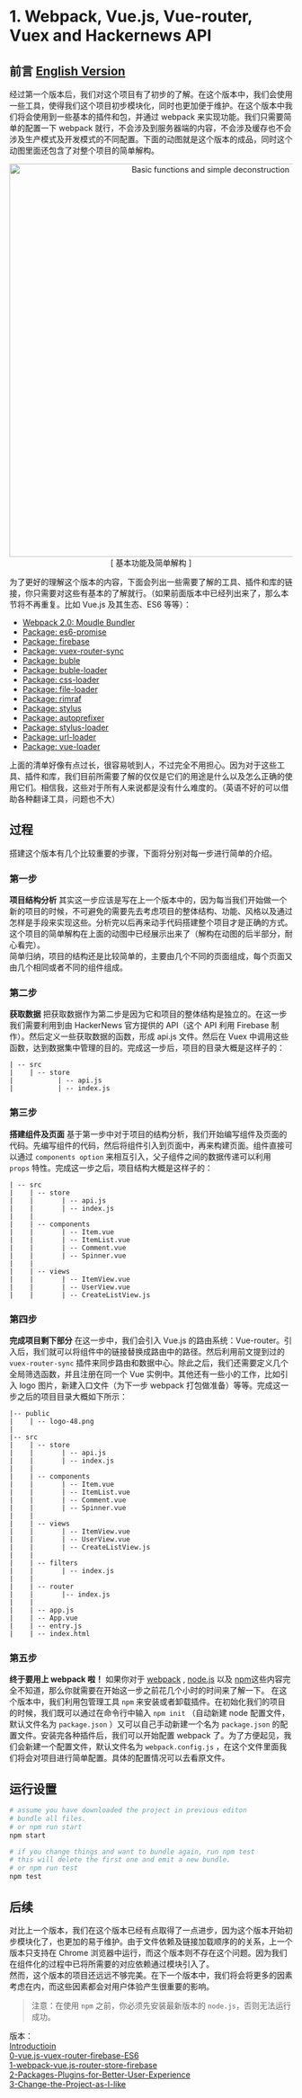# 1. Webpack, Vue.js, Vue-router, Vuex and Hackernews API

## 前言 [ English Version ](./README.md)  

经过第一个版本后，我们对这个项目有了初步的了解。在这个版本中，我们会使用一些工具，使得我们这个项目初步模块化，同时也更加便于维护。在这个版本中我们将会使用到一些基本的插件和包，并通过 webpack 来实现功能。我们只需要简单的配置一下 webpack 就行，不会涉及到服务器端的内容，不会涉及缓存也不会涉及生产模式及开发模式的不同配置。下面的动图就是这个版本的成品，同时这个动图里面还包含了对整个项目的简单解构。

<p align="center">
    <img src="./public/first_edition.gif" width="700px" alt="Basic functions and simple deconstruction" >
    <br/>
    [ 基本功能及简单解构 ]
</p>

为了更好的理解这个版本的内容，下面会列出一些需要了解的工具、插件和库的链接，你只需要对这些有基本的了解就行。（如果前面版本中已经列出来了，那么本节将不再重复。比如 Vue.js 及其生态、ES6 等等）：

- [Webpack 2.0: Moudle Bundler](https://webpack.js.org/)
- [Package: es6-promise](https://www.npmjs.com/package/es6-promise)
- [Package: firebase](https://www.npmjs.com/package/firebase)
- [Package: vuex-router-sync ](https://www.npmjs.com/package/vuex-router-sync)
- [Package: buble](https://www.npmjs.com/package/buble)
- [Package: buble-loader](https://www.npmjs.com/package/buble-loader)
- [Package: css-loader](https://www.npmjs.com/package/css-loader)
- [Package: file-loader](https://www.npmjs.com/package/file-loader)
- [Package: rimraf](https://www.npmjs.com/package/rimraf)
- [Package: stylus](https://www.npmjs.com/package/stylus)
- [Package: autoprefixer](https://www.npmjs.com/package/autoprefixer)
- [Package: stylus-loader](https://www.npmjs.com/package/stylus-loader)
- [Package: url-loader](https://www.npmjs.com/package/url-loader)
- [Package: vue-loader](https://www.npmjs.com/package/vue-loader)

上面的清单好像有点过长，很容易唬到人，不过完全不用担心。因为对于这些工具、插件和库，我们目前所需要了解的仅仅是它们的用途是什么以及怎么正确的使用它们。相信我，这些对于所有人来说都是没有什么难度的。（英语不好的可以借助各种翻译工具，问题也不大）


## 过程
搭建这个版本有几个比较重要的步骤，下面将分别对每一步进行简单的介绍。

### 第一步
**项目结构分析** 其实这一步应该是写在上一个版本中的，因为每当我们开始做一个新的项目的时候，不可避免的需要先去考虑项目的整体结构、功能、风格以及通过怎样是手段来实现这些。分析完以后再来动手代码搭建整个项目才是正确的方式。这个项目的简单解构在上面的动图中已经展示出来了（解构在动图的后半部分，耐心看完）。  
简单归纳，项目的结构还是比较简单的，主要由几个不同的页面组成，每个页面又由几个相同或者不同的组件组成。  

### 第二步
**获取数据** 把获取数据作为第二步是因为它和项目的整体结构是独立的。在这一步我们需要利用到由 HackerNews 官方提供的 API（这个 API 利用 Firebase 制作）。然后定义一些获取数据的函数，形成 api.js 文件。然后在 Vuex 中调用这些函数，达到数据集中管理的目的。完成这一步后，项目的目录大概是这样子的：
```
| -- src
|    | -- store
|           | -- api.js    
|           | -- index.js
```


### 第三步
**搭建组件及页面** 基于第一步中对于项目的结构分析，我们开始编写组件及页面的代码。先编写组件的代码，然后将组件引入到页面中，再来构建页面。组件直接可以通过 `components option` 来相互引入，父子组件之间的数据传递可以利用 `props` 特性。完成这一步之后，项目结构大概是这样子的：
```
| -- src
|    | -- store
|    |       | -- api.js    
|    |       | -- index.js
|    |        
|    | -- components
|    |       | -- Item.vue
|    |       | -- ItemList.vue
|    |       | -- Comment.vue
|    |       | -- Spinner.vue
|    |
|    | -- views
|    |       | -- ItemView.vue
|    |       | -- UserView.vue
|    |       | -- CreateListView.js
```

### 第四步
**完成项目剩下部分** 在这一步中，我们会引入 Vue.js 的路由系统：Vue-router。引入后，我们就可以将组件中的链接替换成路由中的路径。然后利用前文提到过的 `vuex-router-sync` 插件来同步路由和数据中心。除此之后，我们还需要定义几个全局筛选函数，并且注册在同一个 Vue 实例中。其他还有一些小的工作，比如引入 logo 图片，新建入口文件（为下一步 webpack 打包做准备）等等。完成这一步之后的项目目录大概如下所示：
```
|-- public
|    | -- logo-48.png
|
|-- src
|    | -- store
|    |       | -- api.js    
|    |       | -- index.js
|    |        
|    | -- components
|    |       | -- Item.vue
|    |       | -- ItemList.vue
|    |       | -- Comment.vue
|    |       | -- Spinner.vue
|    |
|    | -- views
|    |       | -- ItemView.vue
|    |       | -- UserView.vue
|    |       | -- CreateListView.js
|    |
|    | -- filters
|    |       | -- index.js
|    |
|    | -- router
|    |       |-- index.js
|    |
|    | -- app.js
|    | -- App.vue
|    | -- entry.js
|    | -- index.html
```

### 第五步
**终于要用上 webpack 啦！** 如果你对于 [webpack](https://webpack.js.org/) , [node.js](https://nodejs.org/en/) 以及 [npm](https://docs.npmjs.com/getting-started/what-is-npm)这些内容完全不知道，那么你就需要在开始这一步之前花几个小时的时间来了解一下。 在这个版本中，我们利用包管理工具 `npm` 来安装或者卸载插件。在初始化我们的项目的时候，我们既可以通过在命令行中输入 `npm init` （自动新建 node 配置文件，默认文件名为 `package.json` ）又可以自己手动新建一个名为 `package.json` 的配置文件。安装完各种插件后，我们可以开始配置 webpack 了。为了方便起见，我们会新建一个配置文件，默认文件名为 `webpack.config.js` ，在这个文件里面我们将会对项目进行简单配置。具体的配置情况可以去看原文件。  

## 运行设置

```bash
# assume you have downloaded the project in previous editon
# bundle all files.
# or npm run start
npm start  

# if you change things and want to bundle again, run npm test
# this will delete the first one and emit a new bundle.
# or npm run test
npm test
```


## 后续
对比上一个版本，我们在这个版本已经有点取得了一点进步，因为这个版本开始初步模块化了，也更加的易于维护。由于文件依赖及链接加载顺序的的关系，上一个版本只支持在 Chrome 浏览器中运行，而这个版本则不存在这个问题。因为我们在组件化的过程中已将所需要的对应依赖通过模块引入了。   
然而，这个版本的项目还远远不够完美。在下一个版本中，我们将会将更多的因素考虑在内，而这些因素都会对用户体验产生很重要的影响。
> 注意：在使用 `npm` 之前，你必须先安装最新版本的 `node.js`，否则无法运行成功。



版本：  
[Introductioin](/README.cn.md)  
[0-vue.js-vuex-router-firebase-ES6](/tutorials/0-vue.js-vuex-router/README.cn.md)   
[1-webpack-vue.js-router-store-firebase](/tutorials/1-webpack-vue.js-router-store-firebase/README.cn.md)    
[2-Packages-Plugins-for-Better-User-Experience](/tutorials/2-Packages-Plugins-for-Better-User-Experience/README.cn.md)  
[3-Change-the-Project-as-I-like](/tutorials/3-Change-the-Project-as-I-like/README.cn.md)
